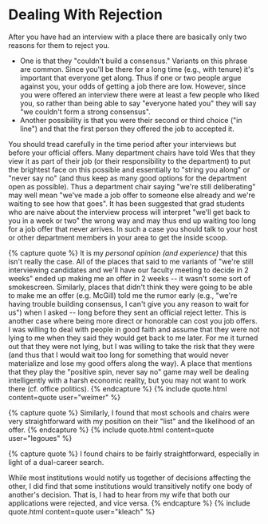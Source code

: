 # Dealing With Rejection

After you have had an interview with a place there are basically only two
reasons for them to reject you. 

- One is that they "couldn't build a consensus." Variants on this phrase
  are common. Since you'll be there for a long time (e.g., with tenure) it's
  important that everyone get along. Thus if one or two people argue against
  you, your odds of getting a job there are low. However, since you were
  offered an interview there were at least a few people who liked you, so
  rather than being able to say "everyone hated you" they will say "we
  couldn't form a strong consensus". 
- Another possibility is that you were their second or third choice ("in
  line") and that the first person they offered the job to accepted it. 


You should tread carefully in the time period after your interviews but
before your official offers. Many department chairs have told Wes that they
view it as part of their job (or their responsibility to the department) to 
put the brightest face on this possible and essentially to "string you
along" or "never say no" (and thus keep as many good options for the
department open as possible). Thus a department chair saying "we're still
deliberating" may well mean "we've made a job offer to someone else already
and we're waiting to see how that goes". It has been suggested that
grad students who are naive about the interview process will interpret
"we'll get back to you in a week or two" the wrong way and may thus end up
waiting too long for a job offer that never arrives. In such a case you
should talk to your host or other department members in your area to get 
the inside scoop.

{% capture quote %}
It is my *personal opinion (and experience)* that this isn't really
the case. All of the places that said to me variants of "we're still
interviewing candidates and we'll have our faculty meeting to decide in 2
weeks" ended up making me an offer in 2 weeks -- it wasn't some sort of
smokescreen. Similarly, places that didn't think they were going to be able
to make me an offer (e.g. McGill) told me the rumor early (e.g., "we're
having trouble building consensus, I can't give you any reason to wait for
us") when I asked -- long before they sent an official reject letter. 
This is another case where being more direct or honorable can cost you job offers.
I was willing to deal with people in good faith and assume that they were
not lying to me when they said they would get back to me later. For me it
turned out that they were not lying, but I was willing to take the risk
that they were (and thus that I would wait too long for something that
would never materialize and lose my good offers along the way).  A place
that mentions that they play the "positive spin, never say no" game may
well be dealing intelligently with a harsh economic reality, but you may
not want to work there (cf. office politics).
{% endcapture %}
{% include quote.html content=quote user="weimer" %}

{% capture quote %}
Similarly, I found that most
schools and chairs were very straightforward with my position on their
"list" and the likelihood of an offer.
{% endcapture %}
{% include quote.html content=quote user="legoues" %}

{% capture quote %}
I found chairs to be fairly straightforward, especially in light of a
dual-career search.  

While most institutions would notify us together of decisions affecting
the other, I did find that some institutions would
transitively notify one body of another's decision.  That is, I had to hear
from my wife that both our applications were rejected, and vice versa.
{% endcapture %}
{% include quote.html content=quote user="kleach" %}
